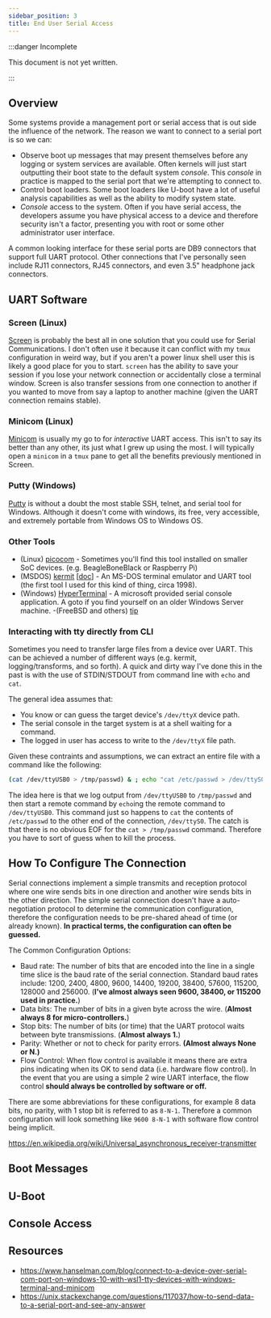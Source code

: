 ```yaml
---
sidebar_position: 3
title: End User Serial Access
---
```


:::danger Incomplete

This document is not yet written.

:::

## Overview

Some systems provide a management port or serial access that is out side the influence of the network. The reason we want to connect to a serial port is so we can:

<!-- TODO: Consider describing the concept of a console. -->

- Observe boot up messages that may present themselves before any logging or system services are available. Often kernels will just start outputting their boot state to the default system _console_. This _console_ in practice is mapped to the serial port that we're attempting to connect to.
- Control boot loaders. Some boot loaders like U-boot have a lot of useful analysis capabilities as well as the ability to modify system state.
- _Console_ access to the system. Often if you have serial access, the developers assume you have physical access to a device and therefore security isn't a factor, presenting you with root or some other administrator user interface.

A common looking interface for these serial ports are DB9 connectors that support full UART protocol. Other connections that I've personally seen include RJ11 connectors, RJ45 connectors, and even 3.5" headphone jack connectors.

<!-- TODO: Show serial connector pictures. -->

## UART Software

<!-- TODO: Describe how to interact with UART/Serial -->

<!-- TODO: Serial To Serial  VS  USB To Serial -->

### Screen (Linux)

[Screen](https://www.gnu.org/software/screen/) is probably the best all in one solution that you could use for Serial Communications. I don't often use it because it can conflict with my `tmux` configuration in weird way, but if you aren't a power linux shell user this is likely a good place for you to start. `screen` has the ability to save your session if you lose your network connection or accidentally close a terminal window. Screen is also transfer sessions from one connection to another if you wanted to move from say a laptop to another machine (given the UART connection remains stable).

<!-- TODO: Show some screen basics -->

### Minicom (Linux)

[Minicom](https://salsa.debian.org/minicom-team/minicom) is usually my go to for _interactive_ UART access. This isn't to say its better than any other, its just what I grew up using the most. I will typically open a `minicom` in a `tmux` pane to get all the benefits previously mentioned in Screen.

### Putty (Windows)

<!-- TODO: Describe UART/Serial from windows. -->

[Putty](https://www.putty.org/) is without a doubt the most stable SSH, telnet, and serial tool for Windows. Although it doesn't come with windows, its free, very accessible, and extremely portable from Windows OS to Windows OS.

### Other Tools

- (Linux) [picocom](https://github.com/npat-efault/picocom) - Sometimes you'll find this tool installed on smaller SoC devices. (e.g. BeagleBoneBlack or Raspberry Pi)
- (MSDOS) [kermit](https://kermitproject.org/msk315.html) [[doc](https://kermitproject.org/onlinebooks/usingmsdoskermit2e.pdf)] - An MS-DOS terminal emulator and UART tool (the first tool I used for this kind of thing, circa 1998).
- (Windows) [HyperTerminal](https://en.wikipedia.org/wiki/HyperACCESS) - A microsoft provided serial console application. A goto if you find yourself on an older Windows Server machine.
  -(FreeBSD and others) [tip](<https://www.freebsd.org/cgi/man.cgi?tip(1)>)

### Interacting with tty directly from CLI

<!-- TODO: mention stty -->

Sometimes you need to transfer large files from a device over UART. This can be achieved a number of different ways (e.g. kermit, logging/transforms, and so forth). A quick and dirty way I've done this in the past is with the use of STDIN/STDOUT from command line with `echo` and `cat`.

The general idea assumes that:

- You know or can guess the target device's `/dev/ttyX` device path.
- The serial console in the target system is at a shell waiting for a command.
- The logged in user has access to write to the `/dev/ttyX` file path.

Given these contraints and assumptions, we can extract an entire file with a command like the following:

```sh
(cat /dev/ttyUSB0 > /tmp/passwd) & ; echo "cat /etc/passwd > /dev/ttyS0" > /dev/ttyUSB0
```

The idea here is that we log output from `/dev/ttyUSB0` to `/tmp/passwd` and then start a remote command by `echo`ing the remote command to `/dev/ttyUSB0`. This command just so happens to `cat` the contents of `/etc/passwd` to the other end of the connection, `/dev/ttyS0`. The catch is that there is no obvious EOF for the `cat > /tmp/passwd` command. Therefore you have to sort of guess when to kill the process.

## How To Configure The Connection

Serial connections implement a simple transmits and reception protocol where one wire sends bits in one direction and another wire sends bits in the other direction. The simple serial connection doesn't have a auto-negotiation protocol to determine the communication configuration, therefore the configuration needs to be pre-shared ahead of time (or already known). **In practical terms, the configuration can often be guessed.**

<!-- TODO: Talk more about UART. -->

The Common Configuration Options:

- Baud rate: The number of bits that are encoded into the line in a single time slice is the baud rate of the serial connection. Standard baud rates include: 1200, 2400, 4800, 9600, 14400, 19200, 38400, 57600, 115200, 128000 and 256000. (**I've almost always seen 9600, 38400, or 115200 used in practice.**)
- Data bits: The number of bits in a given byte across the wire. (**Almost always 8 for micro-controllers.**)
- Stop bits: The number of bits (or time) that the UART protocol waits between byte transmissions. (**Almost always 1.**)
- Parity: Whether or not to check for parity errors. **(Almost always None or N.)**
- Flow Control: When flow control is available it means there are extra pins indicating when its OK to send data (i.e. hardware flow control). In the event that you are using a simple 2 wire UART interface, the flow control **should always be controlled by software or off.**

There are some abbreviations for these configurations, for example 8 data bits, no parity, with 1 stop bit is referred to as `8-N-1`. Therefore a common configuration will look something like `9600 8-N-1` with software flow control being implicit.

<!-- TODO: Show some serial configurations in real documentation. -->

https://en.wikipedia.org/wiki/Universal_asynchronous_receiver-transmitter

## Boot Messages

<!-- TODO: Display the value of boot messages. -->

## U-Boot

<!-- TODO: Show some of the capabilities of U-Boot. -->

## Console Access

<!-- TODO: Show console access via serial. -->

## Resources

- https://www.hanselman.com/blog/connect-to-a-device-over-serial-com-port-on-windows-10-with-wsl1-tty-devices-with-windows-terminal-and-minicom
- https://unix.stackexchange.com/questions/117037/how-to-send-data-to-a-serial-port-and-see-any-answer
